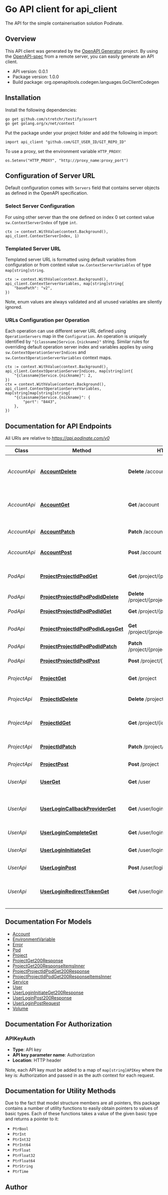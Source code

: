 # Go API client for api_client

The API for the simple containerisation solution Podinate.

## Overview
This API client was generated by the [OpenAPI Generator](https://openapi-generator.tech) project.  By using the [OpenAPI-spec](https://www.openapis.org/) from a remote server, you can easily generate an API client.

- API version: 0.0.1
- Package version: 1.0.0
- Build package: org.openapitools.codegen.languages.GoClientCodegen

## Installation

Install the following dependencies:

```shell
go get github.com/stretchr/testify/assert
go get golang.org/x/net/context
```

Put the package under your project folder and add the following in import:

```golang
import api_client "github.com/GIT_USER_ID/GIT_REPO_ID"
```

To use a proxy, set the environment variable `HTTP_PROXY`:

```golang
os.Setenv("HTTP_PROXY", "http://proxy_name:proxy_port")
```

## Configuration of Server URL

Default configuration comes with `Servers` field that contains server objects as defined in the OpenAPI specification.

### Select Server Configuration

For using other server than the one defined on index 0 set context value `sw.ContextServerIndex` of type `int`.

```golang
ctx := context.WithValue(context.Background(), api_client.ContextServerIndex, 1)
```

### Templated Server URL

Templated server URL is formatted using default variables from configuration or from context value `sw.ContextServerVariables` of type `map[string]string`.

```golang
ctx := context.WithValue(context.Background(), api_client.ContextServerVariables, map[string]string{
	"basePath": "v2",
})
```

Note, enum values are always validated and all unused variables are silently ignored.

### URLs Configuration per Operation

Each operation can use different server URL defined using `OperationServers` map in the `Configuration`.
An operation is uniquely identified by `"{classname}Service.{nickname}"` string.
Similar rules for overriding default operation server index and variables applies by using `sw.ContextOperationServerIndices` and `sw.ContextOperationServerVariables` context maps.

```golang
ctx := context.WithValue(context.Background(), api_client.ContextOperationServerIndices, map[string]int{
	"{classname}Service.{nickname}": 2,
})
ctx = context.WithValue(context.Background(), api_client.ContextOperationServerVariables, map[string]map[string]string{
	"{classname}Service.{nickname}": {
		"port": "8443",
	},
})
```

## Documentation for API Endpoints

All URIs are relative to *https://api.podinate.com/v0*

Class | Method | HTTP request | Description
------------ | ------------- | ------------- | -------------
*AccountApi* | [**AccountDelete**](docs/AccountApi.md#accountdelete) | **Delete** /account | Delete the account and all associated resources!
*AccountApi* | [**AccountGet**](docs/AccountApi.md#accountget) | **Get** /account | Get information about the current account.
*AccountApi* | [**AccountPatch**](docs/AccountApi.md#accountpatch) | **Patch** /account | Update an existing account
*AccountApi* | [**AccountPost**](docs/AccountApi.md#accountpost) | **Post** /account | Create a new account
*PodApi* | [**ProjectProjectIdPodGet**](docs/PodApi.md#projectprojectidpodget) | **Get** /project/{project_id}/pod | Get a list of pods for a given project
*PodApi* | [**ProjectProjectIdPodPodIdDelete**](docs/PodApi.md#projectprojectidpodpodiddelete) | **Delete** /project/{project_id}/pod/{pod_id} | Delete a pod
*PodApi* | [**ProjectProjectIdPodPodIdGet**](docs/PodApi.md#projectprojectidpodpodidget) | **Get** /project/{project_id}/pod/{pod_id} | Get a pod by ID
*PodApi* | [**ProjectProjectIdPodPodIdLogsGet**](docs/PodApi.md#projectprojectidpodpodidlogsget) | **Get** /project/{project_id}/pod/{pod_id}/logs | Get the logs for a pod
*PodApi* | [**ProjectProjectIdPodPodIdPatch**](docs/PodApi.md#projectprojectidpodpodidpatch) | **Patch** /project/{project_id}/pod/{pod_id} | Update a pod
*PodApi* | [**ProjectProjectIdPodPost**](docs/PodApi.md#projectprojectidpodpost) | **Post** /project/{project_id}/pod | Create a new pod
*ProjectApi* | [**ProjectGet**](docs/ProjectApi.md#projectget) | **Get** /project | Returns a list of projects.
*ProjectApi* | [**ProjectIdDelete**](docs/ProjectApi.md#projectiddelete) | **Delete** /project/{id} | Delete an existing project
*ProjectApi* | [**ProjectIdGet**](docs/ProjectApi.md#projectidget) | **Get** /project/{id} | Get an existing project given by ID
*ProjectApi* | [**ProjectIdPatch**](docs/ProjectApi.md#projectidpatch) | **Patch** /project/{id} | Update an existing project
*ProjectApi* | [**ProjectPost**](docs/ProjectApi.md#projectpost) | **Post** /project | Create a new project
*UserApi* | [**UserGet**](docs/UserApi.md#userget) | **Get** /user | Get the current user
*UserApi* | [**UserLoginCallbackProviderGet**](docs/UserApi.md#userlogincallbackproviderget) | **Get** /user/login/callback/{provider} | User login callback URL for oauth providers
*UserApi* | [**UserLoginCompleteGet**](docs/UserApi.md#userlogincompleteget) | **Get** /user/login/complete | Complete a user login
*UserApi* | [**UserLoginInitiateGet**](docs/UserApi.md#userlogininitiateget) | **Get** /user/login/initiate | Get a login URL for oauth login
*UserApi* | [**UserLoginPost**](docs/UserApi.md#userloginpost) | **Post** /user/login | Login to Podinate
*UserApi* | [**UserLoginRedirectTokenGet**](docs/UserApi.md#userloginredirecttokenget) | **Get** /user/login/redirect/{token} | User login redirect URL to oauth providers


## Documentation For Models

 - [Account](docs/Account.md)
 - [EnvironmentVariable](docs/EnvironmentVariable.md)
 - [Error](docs/Error.md)
 - [Pod](docs/Pod.md)
 - [Project](docs/Project.md)
 - [ProjectGet200Response](docs/ProjectGet200Response.md)
 - [ProjectGet200ResponseItemsInner](docs/ProjectGet200ResponseItemsInner.md)
 - [ProjectProjectIdPodGet200Response](docs/ProjectProjectIdPodGet200Response.md)
 - [ProjectProjectIdPodGet200ResponseItemsInner](docs/ProjectProjectIdPodGet200ResponseItemsInner.md)
 - [Service](docs/Service.md)
 - [User](docs/User.md)
 - [UserLoginInitiateGet200Response](docs/UserLoginInitiateGet200Response.md)
 - [UserLoginPost200Response](docs/UserLoginPost200Response.md)
 - [UserLoginPostRequest](docs/UserLoginPostRequest.md)
 - [Volume](docs/Volume.md)


## Documentation For Authorization



### APIKeyAuth

- **Type**: API key
- **API key parameter name**: Authorization
- **Location**: HTTP header

Note, each API key must be added to a map of `map[string]APIKey` where the key is: Authorization and passed in as the auth context for each request.


## Documentation for Utility Methods

Due to the fact that model structure members are all pointers, this package contains
a number of utility functions to easily obtain pointers to values of basic types.
Each of these functions takes a value of the given basic type and returns a pointer to it:

* `PtrBool`
* `PtrInt`
* `PtrInt32`
* `PtrInt64`
* `PtrFloat`
* `PtrFloat32`
* `PtrFloat64`
* `PtrString`
* `PtrTime`

## Author




